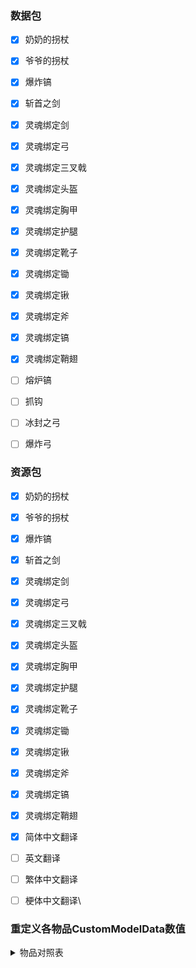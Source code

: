 ### 数据包

- [x] 奶奶的拐杖  
- [x] 爷爷的拐杖  
- [x] 爆炸镐  
- [x] 斩首之剑  
- [x] 灵魂绑定剑
- [x] 灵魂绑定弓
- [x] 灵魂绑定三叉戟
- [x] 灵魂绑定头盔
- [x] 灵魂绑定胸甲
- [x] 灵魂绑定护腿
- [x] 灵魂绑定靴子
- [x] 灵魂绑定锄
- [x] 灵魂绑定锹
- [x] 灵魂绑定斧
- [x] 灵魂绑定镐
- [x] 灵魂绑定鞘翅
- [ ] 熔炉镐
- [ ] 抓钩  
- [ ] 冰封之弓
- [ ] 爆炸弓



### 资源包

- [x] 奶奶的拐杖  
- [x] 爷爷的拐杖  
- [x] 爆炸镐  
- [x] 斩首之剑  
- [x] 灵魂绑定剑
- [x] 灵魂绑定弓
- [x] 灵魂绑定三叉戟
- [x] 灵魂绑定头盔
- [x] 灵魂绑定胸甲
- [x] 灵魂绑定护腿
- [x] 灵魂绑定靴子
- [x] 灵魂绑定锄
- [x] 灵魂绑定锹
- [x] 灵魂绑定斧
- [x] 灵魂绑定镐
- [x] 灵魂绑定鞘翅
- [x] 简体中文翻译
- [ ] 英文翻译
- [ ] 繁体中文翻译
- [ ] 梗体中文翻译\



### 重定义各物品CustomModelData数值

<details>
<summary>物品对照表</summary>
<details>
<summary>武器</summary>

    | CustomModelData | 物品ID(Item's ID) | 物品名称 | Item's Name | 资源包 |
    | :----: | ---- | ---- | ---- | ---- |
    | 7270001 | grandmas_walking_stick | 奶奶的拐杖 | Grandmas Walking Stick | ✔ |
    | 7270002 | grandpas_walking_stick | 爷爷的拐杖 | Grandpas Walking Stick | ✔ |
    | 7270003 | sword_of_beheading | 处决之剑 | Sword of Beheading | ✔ |
    | 7270004 | blade_of_vampires | 吸血鬼之刀 | Blade of Vampires | ✔ |
    | 7270005 | seismic_axe | 地震斧 | Seismic Axe |  |
    | 7270006 | soulbound_sword | 灵魂绑定剑 | Soulbound Sword | ✔ |
    | 7270007 | soulbound_trident | 灵魂绑定三叉戟 | Soulbound Trident | CIT |
    | 7270008 | soulbound_bow | 灵魂绑定弓 | Soulbound Bow | ✔ |
    | 7270009 | explosive_bow | 爆裂之弓 | Explosive Bow |  |
    | 7270010 | icy_bow | 冰封之弓 | Icy Bow | ✔ |

</details>
    <details>
    <summary>工具</summary>

    | CustomModelData | 物品ID(Item's ID) | 物品名称 | Item's Name | 资源包 |
    | :----: | ---- | ---- | ---- | ---- |
    | 7270011 |  | 淘金盘 |  |  |
    | 7270012 |  | 下界淘金盘 |  |  |
    | 7270013 | grappling_hook | 抓钩 | Grappling Hook |  |
    | 7270014 |  | 熔炉镐 |  |  |
    | 7270015 |  | 伐木斧 |  |  |
    | 7270016 |  | 刷怪笼之镐 |  |  |
    | 7270017 |  | 赫拉克勒斯之镐 |  |  |
    | 7270018 | explosive_pickaxe | 爆炸镐 | Explosive Pickaxe | ✔ |
    | 7270019 |  | 爆炸铲 |  |  |
    | 7270020 |  | 寻矿镐 |  |  |
    | 7270021 |  | 钴镐 |  |  |
    | 7270022 |  | 矿脉镐 |  |  |
    | 7270023 | soulbound_pickaxe | 灵魂绑定镐 | Soulbound Pickaxe | ✔ |
    | 7270024 | soulbound_axe | 灵魂绑定斧 | Soulbound Axe | ✔ |
    | 7270025 | soulbound_shovel | 灵魂绑定铲 | Soulbound Shovel | ✔ |
    | 7270026 | soulbound_hoe | 灵魂绑定锄 | Soulbound Hoe | ✔ |

    </details>
    <details>
    <summary>防具</summary>

    | CustomModelData | 物品ID(Item's ID) | 物品名称 | Item's Name | 资源包 |
    | :----: | ---- | ---- | ---- | ---- |
    | 7270027 |  | 大马士革钢头盔 |  |  |
    | 7270028 |  | 大马士革钢胸甲 |  |  |
    | 7270029 |  | 大马士革钢护腿 |  |  |
    | 7270030 |  | 大马士革钢靴子 |  |  |
    | 7270031 |  | 强化合金头盔 |  |  |
    | 7270032 |  | 强化合金胸甲 |  |  |
    | 7270033 |  | 强化合金护腿 |  |  |
    | 7270034 |  | 强化合金靴子 |  |  |
    | 7270035 |  | 仙人掌头盔 |  |  |
    | 7270036 |  | 仙人掌胸甲 |  |  |
    | 7270037 |  | 仙人掌护腿 |  |  |
    | 7270038 |  | 仙人掌靴子 |  |  |
    | 7270039 |  | 锁链头盔 |  |  |
    | 7270040 |  | 锁链胸甲 |  |  |
    | 7270041 |  | 锁链护腿 |  |  |
    | 7270042 |  | 锁链靴子 |  |  |
    | 7270043 |  | 镀金铁头盔 |  |  |
    | 7270044 |  | 镀金铁胸甲 |  |  |
    | 7270045 |  | 镀金铁护腿 |  |  |
    | 7270046 |  | 镀金铁靴子 |  |  |
    | 7270047 |  | 潜水头盔 |  |  |
    | 7270048 |  | 潜水胸甲 |  |  |
    | 7270049 |  | 潜水护腿 |  |  |
    | 7270050 |  | 潜水靴子 |  |  |
    | 7270051 |  | 金头盔 |  |  |
    | 7270052 |  | 金胸甲 |  |  |
    | 7270053 |  | 金护腿 |  |  |
    | 7270054 |  | 金靴子 |  |  |

    </details>
    <details>
    <summary>魔法防具</summary>

    | CustomModelData | 物品ID(Item's ID) | 物品名称 | Item's Name | 资源包 |
    | :----: | ---- | ---- | ---- | ---- |
    | 7270055 |  | 末影头盔 |  |  |
    | 7270056 |  | 末影胸甲 |  |  |
    | 7270057 |  | 末影护腿 |  |  |
    | 7270058 |  | 末影靴子 |  |  |
    | 7270059 |  | 史莱姆头盔 |  |  |
    | 7270060 |  | 史莱姆胸甲 |  |  |
    | 7270061 |  | 史莱姆护腿 |  |  |
    | 7270062 |  | 史莱姆靴子 |  |  |
    | 7270063 |  | 萤石头盔 |  |  |
    | 7270064 |  | 萤石胸甲 |  |  |
    | 7270065 |  | 萤石护腿 |  |  |
    | 7270066 |  | 萤石靴子 |  |  |
    | 7270067 |  | 史莱姆头盔 |  |  |
    | 7270068 |  | 史莱姆胸甲 |  |  |
    | 7270069 |  | 史莱姆护腿 |  |  |
    | 7270070 |  | 史莱姆靴子 |  |  |
    | 7270071 |  | 农夫的靴子 |  |  |
    | 7270072 |  | 践踏者之靴 |  |  |
    | 7270073 | soulbound_helmet | 灵魂绑定头盔 | Soulbound Helmet | ✔/CIT |
    | 7270074 | soulbound_chestplate | 灵魂绑定胸甲 | Soulbound Chestplate | ✔/CIT |
    | 7270075 | soulbound_leggings | 灵魂绑定护腿 | Soulbound Leggings | ✔/CIT |
    | 7270076 | soulbound_boots | 灵魂绑定靴子 | Soulbound Boots | ✔/CIT |

    </details>
    <details>
    <summary>魔法道具</summary>

    | CustomModelData | 物品ID(Item's ID) | 物品名称 | Item's Name | 资源包 |
    | :----: | ---- | ---- | ---- | ---- |
    | 7270077 |  | 末影背包 |  |  |
    | 7270078 |  | 魔法末影之眼 |  |  |
    | 7270079 |  | 元素法杖 |  |  |
    | 7270080 |  | 元素法杖 - 风 |  |  |
    | 7270081 |  | 元素法杖 - 水 |  |  |
    | 7270082 |  | 元素法杖 - 火 |  |  |
    | 7270083 |  | 元素法杖 - 雷 |  |  |
    | 7270084 |  | 魔法僵尸药丸 |  |  |
    | 7270085 |  | 吸入磁铁 |  |  |
    | 7270086 |  | 已修复的刷怪笼 |  |  |
    | 7270087 |  | 维度传送卷轴 |  |  |
    | 7270088 |  | 知识共享之书 |  |  |
    | 7270089 |  | 学识之瓶 |  |  |
    | 7270090 |  | 古代祭坛 |  |  |
    | 7270091 |  | 地狱骨粉 |  |  |
    | 7270092 |  | 鞘翅鳞片 |  |  |
    | 7270093 |  | 鞘翅 |  |  |
    | 7270094 |  | 鞘翅(经验修补) |  |  |
    | 7270095 | soulbound_elytra | 鞘翅(灵魂绑定) | Soulbound Elytra | CIT |
    | 7270096 |  | 不死图腾 |  |  |
    | 7270097 |  | 彩虹羊毛 |  |  |
    | 7270098 |  | 彩虹玻璃 |  |  |
    | 7270099 |  | 彩虹玻璃板 |  |  |
    | 7270100 |  | 彩虹黏土块 |  |  |
    | 7270101 |  | 彩虹混凝土 |  |  |
    | 7270102 |  | 彩虹带釉陶瓦 |  |  |
    | 7270103 |  | 吸入漏斗 |  |  |

    </details>
<font color=gray>*注 : CIT为拓展资源包(需OptiFine)*</font>
</details>
